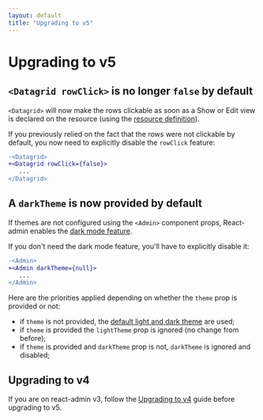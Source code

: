 ```yaml
---
layout: default
title: "Upgrading to v5"
---
```


# Upgrading to v5

## `<Datagrid rowClick>` is no longer `false` by default

`<Datagrid>` will now make the rows clickable as soon as a Show or Edit view is declared on the resource (using the [resource definition](https://marmelab.com/react-admin/Resource.html)).

If you previously relied on the fact that the rows were not clickable by default, you now need to explicitly disable the `rowClick` feature:

```diff
-<Datagrid>
+<Datagrid rowClick={false}>
   ...
</Datagrid>
```

## A `darkTheme` is now provided by default

If themes are not configured using the `<Admin>` component props, React-admin enables the [dark mode feature](https://marmelab.com/react-admin/AppTheme.html#light-and-dark-themes).

If you don't need the dark mode feature, you'll have to explicitly disable it:
```diff
-<Admin>
+<Admin darkTheme={null}>
   ...
</Admin>
```

Here are the priorities applied depending on whether the `theme` prop is provided or not:

- if `theme` is not provided, the [default light and dark theme](https://marmelab.com/react-admin/AppTheme.html#default) are used;
- if `theme` is provided the `lightTheme` prop is ignored (no change from before);
- if `theme` is provided and `darkTheme` prop is not, `darkTheme` is ignored and disabled;

## Upgrading to v4

If you are on react-admin v3, follow the [Upgrading to v4](https://marmelab.com/react-admin/doc/4.16/Upgrade.html) guide before upgrading to v5. 